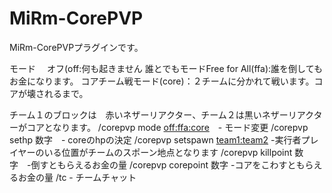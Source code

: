 # MiRm-CorePVP
MiRm-CorePVPプラグインです。

モード　
オフ(off:何も起きません
誰とでもモードFree for All(ffa):誰を倒してもお金になります。
コアチーム戦モード(core)：２チームに分かれて戦います。コアが壊されるまで。

チーム１のブロックは　赤いネザーリアクター、チーム２は黒いネザーリアクターがコアとなります。
/corepvp mode <off:ffa:core>　- モード変更
/corepvp sethp 数字　- coreのhpの決定
/corepvp setspawn <team1:team2> -実行者プレイヤーのいる位置がチームのスポーン地点となります
/corepvp killpoint 数字　-倒すともらえるお金の量
/corepvp corepoint 数字 -コアをこわすともらえるお金の量
/tc - チームチャット

